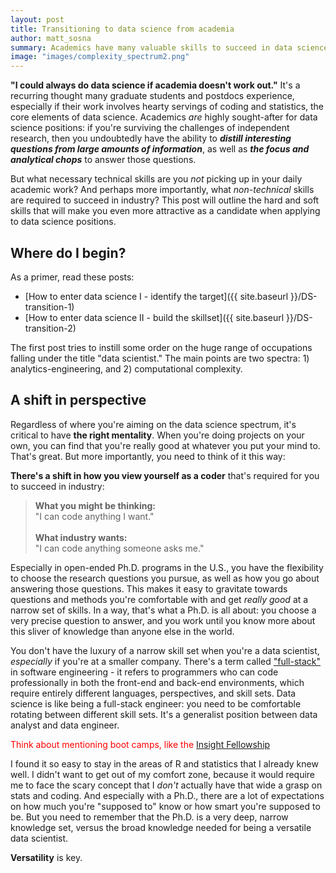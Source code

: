 ```yaml
---
layout: post
title: Transitioning to data science from academia
author: matt_sosna
summary: Academics have many valuable skills to succeed in data science, but some need to be cultivated. This post outlines the soft and hard skills needed for success.
image: "images/complexity_spectrum2.png"
---
```

**"I could always do data science if academia doesn't work out."** It's a recurring thought many graduate students and postdocs experience, especially if their work involves hearty servings of coding and statistics, the core elements of data science. Academics *are* highly sought-after for data science positions: if you're surviving the challenges of independent research, then you undoubtedly have the ability to _**distill interesting questions from large amounts of information**_, as well as _**the focus and analytical chops**_ to answer those questions.

But what necessary technical skills are you *not* picking up in your daily academic work? And perhaps more importantly, what *non-technical* skills are required to succeed in industry? This post will outline the hard and soft skills that will make you even more attractive as a candidate when applying to data science positions.

## Where do I begin?
As a primer, read these posts:
* [How to enter data science I - identify the target]({{ site.baseurl }}/DS-transition-1)
* [How to enter data science II - build the skillset]({{ site.baseurl }}/DS-transition-2)

The first post tries to instill some order on the huge range of occupations falling under the title "data scientist." The main points are two spectra: 1) analytics-engineering, and 2) computational complexity.

## A shift in perspective
Regardless of where you're aiming on the data science spectrum, it's critical to have **the right mentality**. When you're doing projects on your own, you can find that you're really good at whatever you put your mind to. That's great. But more importantly, you need to think of it this way:

 **There's a shift in how you view yourself as a coder** that's required for you to succeed in industry:

> **What you might be thinking:** <br>"I can code anything I want." <br><br>
> **What industry wants:** <br>"I can code anything someone asks me."

Especially in open-ended Ph.D. programs in the U.S., you have the flexibility to choose the research questions you pursue, as well as how you go about answering those questions. This makes it easy to gravitate towards questions and methods you're comfortable with and get _really good_ at a narrow set of skills. In a way, that's what a Ph.D. is all about: you choose a very precise question to answer, and you work until you know more about this sliver of knowledge than anyone else in the world.

You don't have the luxury of a narrow skill set when you're a data scientist, *especially* if you're at a smaller company. There's a term called ["full-stack"](https://www.w3schools.com/whatis/whatis_fullstack.asp) in software engineering - it refers to programmers who can code professionally in both the front-end and back-end environments, which require entirely different languages, perspectives, and skill sets. Data science is like being a full-stack engineer: you need to be comfortable rotating between different skill sets. It's a generalist position between data analyst and data engineer.

<span style='color:red'> Think about mentioning boot camps, like the [Insight Fellowship](https://insightfellows.com/data-science) </span>

I found it so easy to stay in the areas of R and statistics that I already knew well. I didn't want to get out of my comfort zone, because it would require me to face the scary concept that I _don't_ actually have that wide a grasp on stats and coding. And especially with a Ph.D., there are a lot of expectations on how much you're "supposed to" know or how smart you're supposed to be. But you need to remember that the Ph.D. is a very deep, narrow knowledge set, versus the broad knowledge needed for being a versatile data scientist.

**Versatility** is key.
